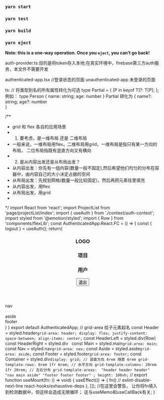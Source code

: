 
### `yarn start`


### `yarn test`


### `yarn build`



### `yarn eject`

**Note: this is a one-way operation. Once you `eject`, you can’t go back!**


auth-provider.ts:目的是将token存入本地;在真实环境中，firebase第三方auth服务，本文件不需要开发

authenticated-app.tsx //登录状态的页面
unauthenticated-app 未登录的页面


ts: 
// 将类型别名的所有属性转化为可选
type Partial<T> = {
    [P in keyof T]?: T[P];
};
例如： 
type Person {
    name: string;
    age: number
}
Partial<Person>
转化为
{
    name?: string;
    age?: number   
}


/**
 * grid 和 flex 各自的应用场景
 * 1. 要考虑，是一维布局 还是 二维布局
 * 一般来说，一维布局用flex，二维布局用grid，一维布局是指只有某一方向的布局， 二位布局指既有竖直方向又有横向
 * 2. 是从内容出发还是从布局出发？
 * 从内容出发：你先有一组内容(数量一般不固定),然后希望他们均匀的分布在容器中，由内容自己的大小决定占据的空间
 * 从布局出发：先规划网格(数量一般比较固定)，然后再把元素往里填充
 * 从内容出发，用flex
 * 从布局出发，用grid
 *
 */
 import React from 'react';
import ProjectList from 'page/projectList/index';
import { useAuth } from './context/auth-context';
import styled from '@emotion/styled';
import { Row } from 'components/flexLib';
const AuthenticatedApp:React.FC = () => {
    const { logout } = useAuth();
    return(
        <Container>
           <Header>
               <HeaderLeft gap={true}>
                   <h3>LOGO</h3>
                   <h3>项目</h3>
                   <h3>用户</h3>
               </HeaderLeft>
               <HeaderRight>
                    <button onClick={logout}>退出</button>
               </HeaderRight>
            </Header>
           <Nav>nav</Nav>
           <Main>
                <ProjectList></ProjectList>  
           </Main>
           <Aside>aside</Aside>
           <Footer>footer</Footer>
        </Container>
    )
}
export default AuthenticatedApp;
// grid-area 给子元素起名
const Header = styled.header`
    grid-area: header;
    display: flex;
    justify-content: space-between;
    align-items: center;
`
const HeaderLeft = styled.div(Row)
const HeaderRight = styled.div`
`
const Main = styled.main`grid-area: main;`
const Nav = styled.nav`grid-area: nav;`
const Aside = styled.aside`grid-area: aside;`
const Footer = styled.footer`grid-area: footer;`
const Container = styled.div`
  display: grid;
  // 竖直方向 6rem 随意 6rem
  grid-template-rows: 6rem 1fr 6rem;
  // 水平方向
  grid-template-columns: 20rem 1fr 20rem;
  // 左右分布
  grid-template-areas: 
    "header header header"
    "nav main aside"
    "footer footer footer"
  ;
  height: 100vh;
`
// 
export function useMount(fn: () => void) {
    useEffect(() => {
        fn()
        // eslint-disable-next-line react-hooks/exhaustive-deps
    }, []); //在这里会警告， 让你将fn填入到检测数据中，但这样会造成无限循环； 这与useMemo和useCallBack有关;
} 